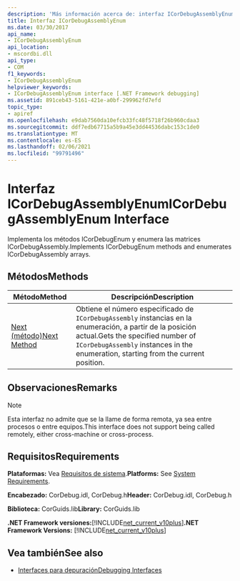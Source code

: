 ```yaml
---
description: 'Más información acerca de: interfaz ICorDebugAssemblyEnum'
title: Interfaz ICorDebugAssemblyEnum
ms.date: 03/30/2017
api_name:
- ICorDebugAssemblyEnum
api_location:
- mscordbi.dll
api_type:
- COM
f1_keywords:
- ICorDebugAssemblyEnum
helpviewer_keywords:
- ICorDebugAssemblyEnum interface [.NET Framework debugging]
ms.assetid: 891ceb43-5161-421e-a0bf-299962fd7efd
topic_type:
- apiref
ms.openlocfilehash: e9dab7560da10efcb33fc48f5718f26b960cdaa3
ms.sourcegitcommit: ddf7edb67715a5b9a45e3dd44536dabc153c1de0
ms.translationtype: MT
ms.contentlocale: es-ES
ms.lasthandoff: 02/06/2021
ms.locfileid: "99791496"
---
```

# <a name="icordebugassemblyenum-interface"></a><span data-ttu-id="a7fcf-103">Interfaz ICorDebugAssemblyEnum</span><span class="sxs-lookup"><span data-stu-id="a7fcf-103">ICorDebugAssemblyEnum Interface</span></span>

<span data-ttu-id="a7fcf-104">Implementa los métodos ICorDebugEnum y enumera las matrices ICorDebugAssembly.</span><span class="sxs-lookup"><span data-stu-id="a7fcf-104">Implements ICorDebugEnum methods and enumerates ICorDebugAssembly arrays.</span></span>  
  
## <a name="methods"></a><span data-ttu-id="a7fcf-105">Métodos</span><span class="sxs-lookup"><span data-stu-id="a7fcf-105">Methods</span></span>  
  
|<span data-ttu-id="a7fcf-106">Método</span><span class="sxs-lookup"><span data-stu-id="a7fcf-106">Method</span></span>|<span data-ttu-id="a7fcf-107">Descripción</span><span class="sxs-lookup"><span data-stu-id="a7fcf-107">Description</span></span>|  
|------------|-----------------|  
|[<span data-ttu-id="a7fcf-108">Next (método)</span><span class="sxs-lookup"><span data-stu-id="a7fcf-108">Next Method</span></span>](icordebugassemblyenum-next-method.md)|<span data-ttu-id="a7fcf-109">Obtiene el número especificado de `ICorDebugAssembly` instancias en la enumeración, a partir de la posición actual.</span><span class="sxs-lookup"><span data-stu-id="a7fcf-109">Gets the specified number of `ICorDebugAssembly` instances in the enumeration, starting from the current position.</span></span>|  
  
## <a name="remarks"></a><span data-ttu-id="a7fcf-110">Observaciones</span><span class="sxs-lookup"><span data-stu-id="a7fcf-110">Remarks</span></span>  
  
> [!NOTE]
> <span data-ttu-id="a7fcf-111">Esta interfaz no admite que se la llame de forma remota, ya sea entre procesos o entre equipos.</span><span class="sxs-lookup"><span data-stu-id="a7fcf-111">This interface does not support being called remotely, either cross-machine or cross-process.</span></span>  
  
## <a name="requirements"></a><span data-ttu-id="a7fcf-112">Requisitos</span><span class="sxs-lookup"><span data-stu-id="a7fcf-112">Requirements</span></span>  

 <span data-ttu-id="a7fcf-113">**Plataformas:** Vea [Requisitos de sistema](../../get-started/system-requirements.md).</span><span class="sxs-lookup"><span data-stu-id="a7fcf-113">**Platforms:** See [System Requirements](../../get-started/system-requirements.md).</span></span>  
  
 <span data-ttu-id="a7fcf-114">**Encabezado:** CorDebug.idl, CorDebug.h</span><span class="sxs-lookup"><span data-stu-id="a7fcf-114">**Header:** CorDebug.idl, CorDebug.h</span></span>  
  
 <span data-ttu-id="a7fcf-115">**Biblioteca:** CorGuids.lib</span><span class="sxs-lookup"><span data-stu-id="a7fcf-115">**Library:** CorGuids.lib</span></span>  
  
 <span data-ttu-id="a7fcf-116">**.NET Framework versiones:**[!INCLUDE[net_current_v10plus](../../../../includes/net-current-v10plus-md.md)]</span><span class="sxs-lookup"><span data-stu-id="a7fcf-116">**.NET Framework Versions:** [!INCLUDE[net_current_v10plus](../../../../includes/net-current-v10plus-md.md)]</span></span>  
  
## <a name="see-also"></a><span data-ttu-id="a7fcf-117">Vea también</span><span class="sxs-lookup"><span data-stu-id="a7fcf-117">See also</span></span>

- [<span data-ttu-id="a7fcf-118">Interfaces para depuración</span><span class="sxs-lookup"><span data-stu-id="a7fcf-118">Debugging Interfaces</span></span>](debugging-interfaces.md)
